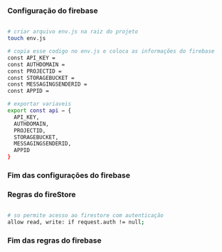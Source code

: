 ### Configuração do firebase

```bash

# criar arquivo env.js na raiz do projeto
touch env.js

# copia esse codigo no env.js e coloca as informações do firebase
const API_KEY = 
const AUTHDOMAIN = 
const PROJECTID = 
const STORAGEBUCKET = 
const MESSAGINGSENDERID = 
const APPID = 

# exportar variaveis
export const api = {
  API_KEY,
  AUTHDOMAIN,
  PROJECTID,
  STORAGEBUCKET,
  MESSAGINGSENDERID,
  APPID
}

```
### Fim das configurações do firebase


### Regras do fireStore

```bash

# so permite acesso ao firestore com autenticação
allow read, write: if request.auth != null;

```
### Fim das regras do firebase